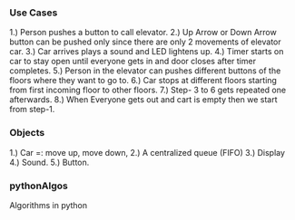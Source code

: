 ### Use Cases ###

1.) Person pushes a button to call elevator.
2.) Up Arrow or Down Arrow button can be pushed only since there are only 2 movements of elevator car.
3.) Car arrives plays a sound and LED lightens up.
4.) Timer starts on car to stay open until everyone gets in and door closes after timer completes.
5.) Person in the elevator can pushes different buttons of the floors where they want to go to.
6.) Car stops at different floors starting from first incoming floor to other floors.
7.) Step- 3 to 6 gets repeated one afterwards.
8.) When Everyone gets out and cart is empty then we start from step-1.


### Objects ###
1.) Car =: move up, move down,
2.) A centralized queue (FIFO)
3.) Display
4.) Sound.
5.) Button.

### pythonAlgos
Algorithms in python
